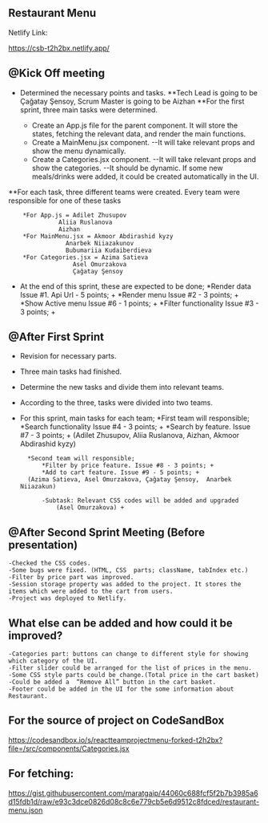 ## Restaurant Menu

Netlify Link:

https://csb-t2h2bx.netlify.app/


## @Kick Off meeting 

* Determined the necessary points and tasks.
**Tech Lead is going to  be Çağatay Şensoy, Scrum Master is going to be Aizhan 
**For the first sprint, three main tasks were determined.

	- Create an App.js file for the parent component. It will store the states, fetching the relevant data, and render the main functions.
	- Create a MainMenu.jsx component. 
		--It will take relevant props and show the menu dynamically.
	- Create a Categories.jsx component.
		--It will take relevant props and show the categories.
		--It should be dynamic. If some new meals/drinks were added, it could be created automatically in the UI.

**For each task, three different teams were created. Every team were responsible for one of these tasks

 		*For App.js = Adilet Zhusupov
		          Aliia Ruslanova
		          Aizhan 
		*For MainMenu.jsx = Akmoor Abdirashid kyzy
		            Anarbek Niiazakunov 
		            Bubumariia Kudaiberdieva
		*For Categories.jsx = Azima Satieva
		              Asel Omurzakova 
		              Çağatay Şensoy

* At the end of this sprint, these are expected to be done;
 *Render data Issue #1. Api Url - 5 points; +
 *Render menu Issue #2 - 3 points; +
 *Show Active menu Issue #6 - 1 points; +
 *Filter functionality Issue #3 - 3 points; +

## @After First Sprint

* Revision for necessary parts.
* Three main tasks had finished.
* Determine the new tasks and divide them into relevant teams.
* According to the three, tasks were divided into two teams.
* For this sprint, main tasks for each team;
    		*First team will responsible;
 		*Search functionality Issue #4 - 3 points; +
    		*Search by feature. Issue #7 - 3 points; +
		(Adilet Zhusupov,  Aliia Ruslanova, Aizhan,  Akmoor Abdirashid kyzy)

   		*Second team will responsible;
       		*Filter by price feature. Issue #8 - 3 points; +
       		*Add to cart feature. Issue #9 - 5 points; +
		(Azima Satieva, Asel Omurzakova, Çağatay Şensoy,  Anarbek Niiazakun)		                      

			-Subtask: Relevant CSS codes will be added and upgraded
				(Asel Omurzakova) +
	
## @After Second Sprint Meeting (Before presentation)

	-Checked the CSS codes.
	-Some bugs were fixed. (HTML, CSS  parts; className, tabIndex etc.)
	-Filter by price part was improved.
	-Session storage property was added to the project. It stores the items which were added to the cart from users.
	-Project was deployed to Netlify.

##  What else can be added and how could it be improved?

	-Categories part: buttons can change to different style for showing which category of the UI.
	-Filter slider could be arranged for the list of prices in the menu. 
	-Some CSS style parts could be change.(Total price in the cart basket)
	-Could be added a  “Remove All” button in the cart basket.
	-Footer could be added in the UI for the some information about Restaurant.




## For the source of project on CodeSandBox

https://codesandbox.io/s/reactteamprojectmenu-forked-t2h2bx?file=/src/components/Categories.jsx

## For fetching:

https://gist.githubusercontent.com/maratgaip/44060c688fcf5f2b7b3985a6d15fdb1d/raw/e93c3dce0826d08c8c6e779cb5e6d9512c8fdced/restaurant-menu.json


